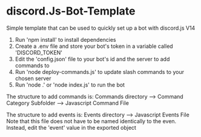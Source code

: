 # discord.Js-Bot-Template

Simple template that can be used to quickly set up a bot with discord.js V14

1) Run 'npm install' to install dependencies
2) Create a .env file and store your bot's token in a variable called 'DISCORD_TOKEN'
3) Edit the 'config.json' file to your bot's id and the server to add commands to
4) Run 'node deploy-commands.js' to update slash commands to your chosen server
5) Run 'node .' or 'node index.js' to run the bot

The structure to add commands is:
Commands directory
  --> Command Category Subfolder
      --> Javascript Command File

The structure to add events is:
Events directory
  --> Javascript Events File
      Note that this file does not have to be named identically to the even. Instead, edit the 'event' value in the exported object

